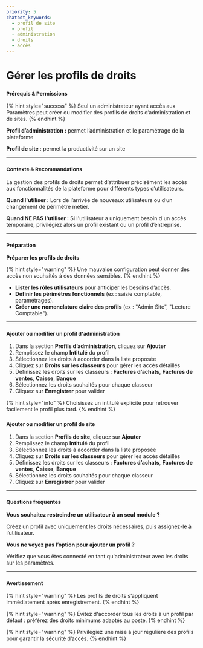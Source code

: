 ```yaml
---
priority: 5
chatbot_keywords: 
  - profil de site
  - profil
  - administration
  - droits
  - accès
---
```


# Gérer les profils de droits

### <sup>**Prérequis & Permissions**</sup>

{% hint style="success" %}
Seul un administrateur ayant accès aux Paramètres peut créer ou modifier des profils de droits d’administration et de sites.
{% endhint %}

**Profil d’administration :** permet l’administration et le paramétrage de la plateforme

**Profil de site** : permet la productivité sur un site

***

### <sup>**Contexte & Recommandations**</sup>

La gestion des profils de droits permet d’attribuer précisément les accès aux fonctionnalités de la plateforme pour différents types d’utilisateurs.

**Quand l'utiliser :** Lors de l’arrivée de nouveaux utilisateurs ou d’un changement de périmètre métier.

**Quand NE PAS l'utiliser :** Si l'utilisateur a uniquement besoin d'un accès temporaire, privilégiez alors un profil existant ou un profil d’entreprise.

***

### <sup>**Préparation**</sup>

**Préparer les profils de droits**

{% hint style="warning" %}
Une mauvaise configuration peut donner des accès non souhaités à des données sensibles.
{% endhint %}

* **Lister les rôles utilisateurs** pour anticiper les besoins d’accès.
* **Définir les périmètres fonctionnels** (ex : saisie comptable, paramétrages).
* **Créer une nomenclature claire des profils** (ex : "Admin Site", "Lecture Comptable").

***

### <sup>**Ajouter ou modifier un profil d'administration**</sup>

1. Dans la section **Profils d’administration**, cliquez sur **Ajouter**
2. Remplissez le champ **Intitulé** du profil
3. Sélectionnez les droits à accorder dans la liste proposée
4. Cliquez sur **Droits sur les classeurs** pour gérer les accès détaillés
5. Définissez les droits sur les classeurs : **Factures d’achats**, **Factures de ventes**, **Caisse**, **Banque**
6. Sélectionnez les droits souhaités pour chaque classeur
7. Cliquez sur **Enregistrer** pour valider

{% hint style="info" %}
Choisissez un intitulé explicite pour retrouver facilement le profil plus tard.
{% endhint %}

### <sup>**Ajouter ou modifier un profil de site**</sup>

1. Dans la section **Profils de site**, cliquez sur **Ajouter**
2. Remplissez le champ **Intitulé** du profil
3. Sélectionnez les droits à accorder dans la liste proposée
4. Cliquez sur **Droits sur les classeurs** pour gérer les accès détaillés
5. Définissez les droits sur les classeurs : **Factures d’achats**, **Factures de ventes**, **Caisse**, **Banque**
6. Sélectionnez les droits souhaités pour chaque classeur
7. Cliquez sur **Enregistrer** pour valider

***

### <sup>**Questions fréquentes**</sup>

**Vous souhaitez restreindre un utilisateur à un seul module ?**

Créez un profil avec uniquement les droits nécessaires, puis assignez-le à l’utilisateur.

**Vous ne voyez pas l’option pour ajouter un profil ?**

Vérifiez que vous êtes connecté en tant qu'administrateur avec les droits sur les paramètres.

***

### <sup>**Avertissement**</sup>

{% hint style="warning" %}
Les profils de droits s’appliquent immédiatement après enregistrement.
{% endhint %}

{% hint style="warning" %}
Évitez d'accorder tous les droits à un profil par défaut : préférez des droits minimums adaptés au poste.
{% endhint %}

{% hint style="warning" %}
Privilégiez une mise à jour régulière des profils pour garantir la sécurité d’accès.
{% endhint %}
